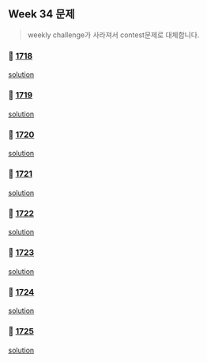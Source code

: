 ## Week 34 문제 
> weekly challenge가 사라져서 contest문제로 대체합니다.

### 👀 [1718](https://leetcode.com/problemset/all/?search=1718&page=1)
####
[solution]()
####
### 👀 [1719](https://leetcode.com/problemset/all/?search=1719&page=1)
####
[solution]()
####
### 👀 [1720](https://leetcode.com/problemset/all/?search=1720&page=1)
####
[solution]()
####
### 👀 [1721](https://leetcode.com/problemset/all/?search=1721&page=1)
####
[solution]()
####
### 👀 [1722](https://leetcode.com/problemset/all/?search=1722&page=1)
####
[solution]()
####
### 👀 [1723](https://leetcode.com/problemset/all/?search=1723&page=1)
####
[solution]()
####
### 👀 [1724](https://leetcode.com/problemset/all/?search=1724&page=1)
####
[solution]()
####
### 👀 [1725](https://leetcode.com/problemset/all/?search=1725&page=1)
####
[solution]()
####
